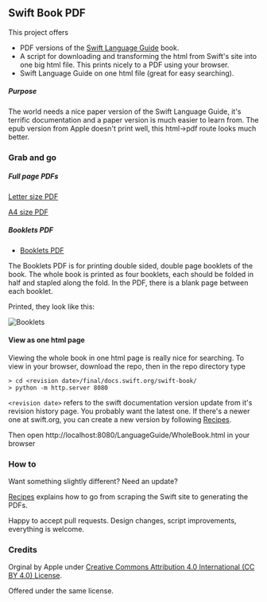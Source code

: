 ## Swift Book PDF

This project offers

* PDF versions of the [Swift Language Guide](https://docs.swift.org/swift-book/LanguageGuide/TheBasics.html) book. 
* A script for downloading and transforming the html from Swift's site into one big html file. This prints nicely to a PDF using your browser.
* Swift Language Guide on one html file (great for easy searching).

##### Purpose

The world needs a nice paper version of the Swift Language Guide, it's terrific documentation and a paper version is much easier to learn from. The epub version from Apple doesn't print well, this html->pdf route looks much better.

### Grab and go 

##### Full page PDFs

[Letter size PDF](https://github.com/joshmangum/swift-language-guide-pdf/releases/download/v2018-09-17/Letter_The_Swift_Programming_Language_Guide_4.2.pdf) 

[A4 size PDF](https://github.com/joshmangum/swift-language-guide-pdf/releases/download/v2018-09-17/A4_The_Swift_Programming_Language_Guide_4.2.pdf)

##### Booklets PDF

  - [Booklets PDF](https://github.com/joshmangum/swift-language-guide-pdf/releases/download/v2018-09-17/Booklet_The_Swift_Programming_Language_Guide_4.2.pdf)

The Booklets PDF is for printing double sided, double page booklets of the book. The whole book is printed as four booklets, each should be folded in half and stapled along the fold. In the PDF, there is a blank page between each booklet.

Printed, they look like this:

![Booklets](./IMG_8592.JPG)



#### View as one html page

Viewing the whole book in one html page is really nice for searching. To view in your browser, download the repo, then in the repo directory type

```
> cd <revision date>/final/docs.swift.org/swift-book/
> python -m http.server 8080
```
`<revision date>` refers to the swift documentation version update from it's revision history page. You probably want the latest one. If there's a newer one at swift.org, you can create a new version by following [Recipes](recipes.md).

Then open http://localhost:8080/LanguageGuide/WholeBook.html in your browser


### How to

Want something slightly different? Need an update?

[Recipes](recipes.md) explains how to go from scraping the Swift site to generating the PDFs.

Happy to accept pull requests. Design changes, script improvements, everything is welcome.

### Credits

Orginal by Apple under [Creative Commons Attribution 4.0 International (CC BY 4.0) License](https://creativecommons.org/licenses/by/4.0/).

Offered under the same license.
